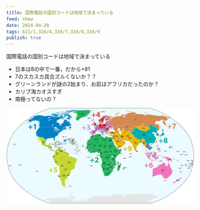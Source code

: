 ```yaml
---
title: 国際電話の国別コードは地域で決まっている
feed: show
date: 2024-04-20
tags: 621/1,316/4,316/7,316/8,316/9
publish: true
---
```

国際電話の国別コードは地域で決まっている

 - 日本は8の中で一番，だから+81 
 - 7のスカスカ具合ズルくないか？？
 - グリーンランドが謎の2始まり．お前はアフリカだったのか？
 - カリブ海カオスすぎ
 - 南極ってないの？

![](../../../assets/img/Public/28EB487E-1AFA-4DA0-BB9D-B509428D568E_1_105_c.jpeg)
